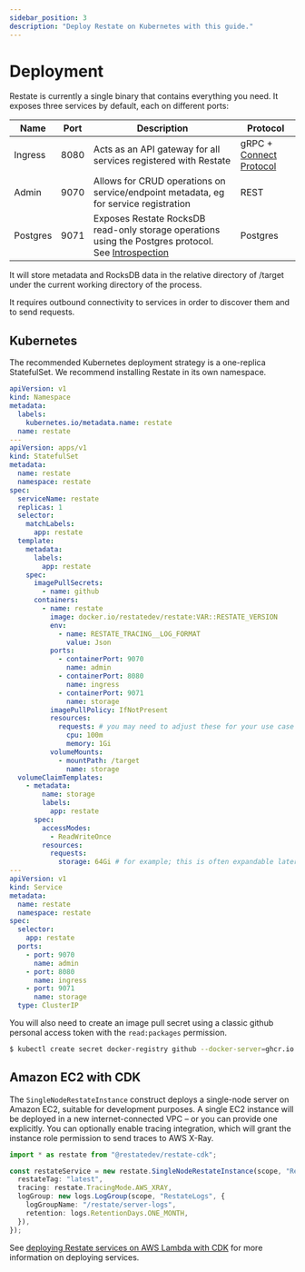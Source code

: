 ```yaml
---
sidebar_position: 3
description: "Deploy Restate on Kubernetes with this guide."
---
```


# Deployment

Restate is currently a single binary that contains everything you need.
It exposes three services by default, each on different ports:

| Name     | Port | Description                                                                                                                    | Protocol                                          |
|----------|------|--------------------------------------------------------------------------------------------------------------------------------|---------------------------------------------------|
| Ingress  | 8080 | Acts as an API gateway for all services registered with Restate                                                                | gRPC + [Connect Protocol](https://connect.build/) |
| Admin    | 9070 | Allows for CRUD operations on service/endpoint metadata, eg for service registration                                           | REST                                              |
| Postgres | 9071 | Exposes Restate RocksDB read-only storage operations using the Postgres protocol. See [Introspection](/services/introspection) | Postgres                                          |

It will store metadata and RocksDB data in the relative directory of /target under the current working directory of the process.

It requires outbound connectivity to services in order to discover them and to send requests.

## Kubernetes

The recommended Kubernetes deployment strategy is a one-replica StatefulSet. We recommend installing Restate in its own namespace.

```yaml
apiVersion: v1
kind: Namespace
metadata:
  labels:
    kubernetes.io/metadata.name: restate
  name: restate
---
apiVersion: apps/v1
kind: StatefulSet
metadata:
  name: restate
  namespace: restate
spec:
  serviceName: restate
  replicas: 1
  selector:
    matchLabels:
      app: restate
  template:
    metadata:
      labels:
        app: restate
    spec:
      imagePullSecrets:
        - name: github
      containers:
        - name: restate
          image: docker.io/restatedev/restate:VAR::RESTATE_VERSION
          env:
            - name: RESTATE_TRACING__LOG_FORMAT
              value: Json
          ports:
            - containerPort: 9070
              name: admin
            - containerPort: 8080
              name: ingress
            - containerPort: 9071
              name: storage
          imagePullPolicy: IfNotPresent
          resources:
            requests: # you may need to adjust these for your use case
              cpu: 100m
              memory: 1Gi
          volumeMounts:
            - mountPath: /target
              name: storage
  volumeClaimTemplates:
    - metadata:
        name: storage
        labels:
          app: restate
      spec:
        accessModes:
          - ReadWriteOnce
        resources:
          requests:
            storage: 64Gi # for example; this is often expandable later anyway
---
apiVersion: v1
kind: Service
metadata:
  name: restate
  namespace: restate
spec:
  selector:
    app: restate
  ports:
    - port: 9070
      name: admin
    - port: 8080
      name: ingress
    - port: 9071
      name: storage
  type: ClusterIP
```

You will also need to create an image pull secret using a classic github personal access token with the `read:packages` permission.

```bash
$ kubectl create secret docker-registry github --docker-server=ghcr.io --docker-username=<your-github-username> --docker-password=<your-personal-access-token>
```


## Amazon EC2 with CDK

The `SingleNodeRestateInstance` construct deploys a single-node server on Amazon EC2, suitable for development purposes.
A single EC2 instance will be deployed in a new internet-connected VPC – or you can provide one explicitly. You can
optionally enable tracing integration, which will grant the instance role permission to send traces to AWS X-Ray.

```typescript
import * as restate from "@restatedev/restate-cdk";

const restateService = new restate.SingleNodeRestateInstance(scope, "RestateServer", {
  restateTag: "latest",
  tracing: restate.TracingMode.AWS_XRAY,
  logGroup: new logs.LogGroup(scope, "RestateLogs", {
    logGroupName: "/restate/server-logs",
    retention: logs.RetentionDays.ONE_MONTH,
  }),
});
```

See [deploying Restate services on AWS Lambda with CDK](/services/deployment/cdk) for more information on deploying
services.
